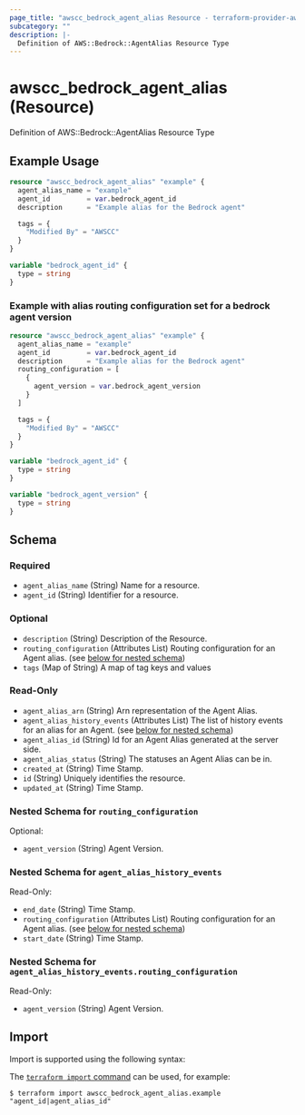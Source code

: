 ```yaml
---
page_title: "awscc_bedrock_agent_alias Resource - terraform-provider-awscc"
subcategory: ""
description: |-
  Definition of AWS::Bedrock::AgentAlias Resource Type
---
```


# awscc_bedrock_agent_alias (Resource)

Definition of AWS::Bedrock::AgentAlias Resource Type

## Example Usage

```terraform
resource "awscc_bedrock_agent_alias" "example" {
  agent_alias_name = "example"
  agent_id         = var.bedrock_agent_id
  description      = "Example alias for the Bedrock agent"

  tags = {
    "Modified By" = "AWSCC"
  }
}

variable "bedrock_agent_id" {
  type = string
}
```

### Example with alias routing configuration set for a bedrock agent version

```terraform
resource "awscc_bedrock_agent_alias" "example" {
  agent_alias_name = "example"
  agent_id         = var.bedrock_agent_id
  description      = "Example alias for the Bedrock agent"
  routing_configuration = [
    {
      agent_version = var.bedrock_agent_version
    }
  ]

  tags = {
    "Modified By" = "AWSCC"
  }
}

variable "bedrock_agent_id" {
  type = string
}

variable "bedrock_agent_version" {
  type = string
}
```

<!-- schema generated by tfplugindocs -->
## Schema

### Required

- `agent_alias_name` (String) Name for a resource.
- `agent_id` (String) Identifier for a resource.

### Optional

- `description` (String) Description of the Resource.
- `routing_configuration` (Attributes List) Routing configuration for an Agent alias. (see [below for nested schema](#nestedatt--routing_configuration))
- `tags` (Map of String) A map of tag keys and values

### Read-Only

- `agent_alias_arn` (String) Arn representation of the Agent Alias.
- `agent_alias_history_events` (Attributes List) The list of history events for an alias for an Agent. (see [below for nested schema](#nestedatt--agent_alias_history_events))
- `agent_alias_id` (String) Id for an Agent Alias generated at the server side.
- `agent_alias_status` (String) The statuses an Agent Alias can be in.
- `created_at` (String) Time Stamp.
- `id` (String) Uniquely identifies the resource.
- `updated_at` (String) Time Stamp.

<a id="nestedatt--routing_configuration"></a>
### Nested Schema for `routing_configuration`

Optional:

- `agent_version` (String) Agent Version.


<a id="nestedatt--agent_alias_history_events"></a>
### Nested Schema for `agent_alias_history_events`

Read-Only:

- `end_date` (String) Time Stamp.
- `routing_configuration` (Attributes List) Routing configuration for an Agent alias. (see [below for nested schema](#nestedatt--agent_alias_history_events--routing_configuration))
- `start_date` (String) Time Stamp.

<a id="nestedatt--agent_alias_history_events--routing_configuration"></a>
### Nested Schema for `agent_alias_history_events.routing_configuration`

Read-Only:

- `agent_version` (String) Agent Version.

## Import

Import is supported using the following syntax:

The [`terraform import` command](https://developer.hashicorp.com/terraform/cli/commands/import) can be used, for example:

```shell
$ terraform import awscc_bedrock_agent_alias.example "agent_id|agent_alias_id"
```